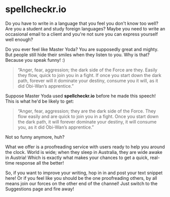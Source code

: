 spellcheckr.io
==============

Do you have to write in a language that you feel you don't know too well?  Are
you a student and study foreign languages?  Maybe you need to write an
occasional email to a client and you're not sure you can express yourself well
enough?

Do you ever feel like Master Yoda?  You are supposedly great and mighty. But
people still hide their smiles when they listen to you.  Why is that?
Because you speak funny! :)

> “Anger, fear, aggression; the dark side of the Force are they.
Easily they flow, quick to join you in a fight. If once you start down the dark
path, forever will it dominate your destiny, consume you it will, as it did
Obi-Wan’s apprentice.”

Suppose Master Yoda used **spellcheckr.io** before he made this speech!
This is what he'd be likely to get:

> “Anger, fear, aggression; they are the dark side of the Force.
They flow easily and are quick to join you in a fight. Once you start down the
dark path, it will forever dominate your destiny, it will consume you, as it
did Obi-Wan’s apprentice.”

Not so funny anymore, huh?

What we offer is a proofreading service with users ready to help you around the
clock.  World is wide; when they sleep in Australia, they are wide awake in
Austria! Which is exactly what makes your chances to get a quick, real-time
response all the better!

So, if you want to improve your writing, hop in in and post your text snippet
here!  Or if you feel like you should be the one proofreading others, by all
means join our forces on the other end of the channel! Just switch to the
Suggestions page and fire away!

